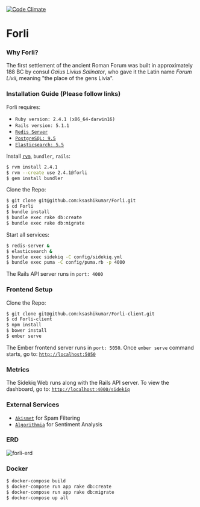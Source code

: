 [![Code Climate](https://codeclimate.com/github/ksashikumar/Forli.png)](https://codeclimate.com/github/ksashikumar/Forli)

# Forli

### Why Forli?
The first settlement of the ancient Roman Forum was built in approximately 188 BC by consul *Gaius Livius Salinator*, who gave it the Latin name *Forum Livii*, meaning "the place of the gens Livia".


### Installation Guide (Please follow links)

Forli requires:
- `Ruby version: 2.4.1 (x86_64-darwin16)`
- `Rails version: 5.1.1`
- [`Redis Server`](https://redis.io/download)
- [`PostgreSQL: 9.5`](http://postgresguide.com/setup/install.html)
- [`Elasticsearch: 5.5`](https://www.elastic.co/guide/en/elasticsearch/reference/current/_installation.html)

Install [`rvm`](https://rvm.io/rvm/install), `bundler`, `rails`:

```sh
$ rvm install 2.4.1
$ rvm --create use 2.4.1@forli
$ gem install bundler
```

Clone the Repo:

```sh
$ git clone git@github.com:ksashikumar/Forli.git
$ cd Forli
$ bundle install
$ bundle exec rake db:create
$ bundle exec rake db:migrate
```

Start all services:

```sh
$ redis-server &
$ elasticsearch &
$ bundle exec sidekiq -C config/sidekiq.yml
$ bundle exec puma -C config/puma.rb -p 4000
```

The Rails API server runs in `port: 4000`


### Frontend Setup

Clone the Repo:

```sh
$ git clone git@github.com:ksashikumar/Forli-client.git
$ cd Forli-client
$ npm install
$ bower install
$ ember serve
```

The Ember frontend server runs in `port: 5050`. Once `ember serve` command starts, go to: [`http://localhost:5050`](http://localhost:5050)


### Metrics

The Sidekiq Web runs along with the Rails API server. To view the dashboard, go to: [`http://localhost:4000/sidekiq`](http://localhost:4000/sidekiq)


### External Services

- [`Akismet`](https://akismet.com) for Spam Filtering
- [`Algorithmia`](https://algorithmia.com/algorithms/nlp/SentimentAnalysis) for Sentiment Analysis

### ERD

![forli-erd](https://github.com/ksashikumar/Forli/blob/master/public/Forli-ERD.jpg)

### Docker
```sh
$ docker-compose build
$ docker-compose run app rake db:create
$ docker-compose run app rake db:migrate
$ docker-compose up all
```

